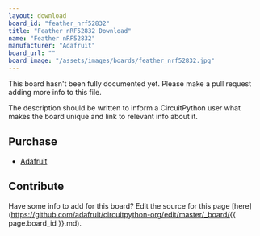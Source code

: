 ```yaml
---
layout: download
board_id: "feather_nrf52832"
title: "Feather nRF52832 Download"
name: "Feather nRF52832"
manufacturer: "Adafruit"
board_url: ""
board_image: "/assets/images/boards/feather_nrf52832.jpg"
---
```


This board hasn't been fully documented yet. Please make a pull request adding more info to this file.

The description should be written to inform a CircuitPython user what makes the board unique and link to relevant info about it.

## Purchase
* [Adafruit](https://www.adafruit.com/product/3406)

## Contribute

Have some info to add for this board? Edit the source for this page [here](https://github.com/adafruit/circuitpython-org/edit/master/_board/{{ page.board_id }}.md).
